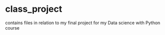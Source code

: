 # class_project
contains files in relation to my final project for my Data science with Python course
